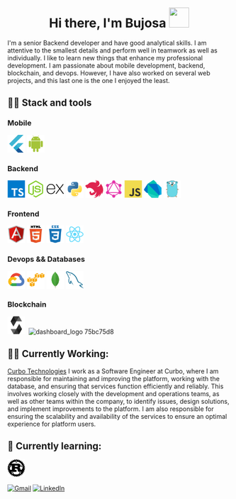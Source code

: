 <h1 align="center">Hi there, I'm Bujosa  <img src="https://user-images.githubusercontent.com/39348045/212607502-d7960abd-66da-4060-b309-7a4f3737cc9f.gif"
         height="45"
         width="45" />
</h1>

I'm a senior Backend developer and have good analytical skills. I am attentive to the smallest details and perform well in teamwork as well as individually. I like to learn new things that enhance my professional development. I am passionate about mobile development, backend, blockchain, and devops. However, I have also worked on several web projects, and this last one is the one I enjoyed the least.

## 👨‍💻 Stack and tools

### Mobile

<img src="https://github.com/devicons/devicon/blob/master/icons/flutter/flutter-original.svg"  title="Flutter" alt="Flutter" width="40" height="40"/> <img src="https://github.com/devicons/devicon/blob/master/icons/android/android-original.svg"  title="Android" alt="Android" width="40" height="40"/>

### Backend

<img src="https://github.com/devicons/devicon/blob/master/icons/typescript/typescript-original.svg"  title="Typescript" alt="Typescript" width="40" height="40"/> <img src="https://github.com/devicons/devicon/blob/master/icons/nodejs/nodejs-original.svg"  title="Nodejs" alt="Nodejs" width="40" height="40"/> <img src="https://github.com/devicons/devicon/blob/master/icons/express/express-original.svg"  title="Nodejs" alt="Nodejs" width="40" height="40"/> <img src="https://github.com/devicons/devicon/blob/master/icons/python/python-original.svg"  title="Nodejs" alt="Nodejs" width="40" height="40"/>
<img src="https://github.com/devicons/devicon/blob/master/icons/nestjs/nestjs-plain.svg"  title="Dart" alt="Dart" width="40" height="40"/> <img src="https://github.com/devicons/devicon/blob/master/icons/graphql/graphql-plain.svg"  title="GraphQL" alt="GraphQL" width="40" height="40"/> <img src="https://github.com/devicons/devicon/blob/master/icons/javascript/javascript-original.svg"  title="JS" alt="JS" width="40" height="40"/> <img src="https://github.com/devicons/devicon/blob/master/icons/dart/dart-original.svg"  title="Dart" alt="Dart" width="40" height="40"/> <img src="https://github.com/devicons/devicon/blob/master/icons/go/go-original.svg"  title="Golang" alt="Golang" width="40" height="40"/>

### Frontend

<img src="https://github.com/devicons/devicon/blob/master/icons/angularjs/angularjs-original.svg"  title="Angularjs" alt="Angularjs" width="40" height="40"/> <img src="https://github.com/devicons/devicon/blob/master/icons/html5/html5-original-wordmark.svg" title="HTML5" alt="HTML" width="40" height="40"/> <img src="https://github.com/devicons/devicon/blob/master/icons/css3/css3-plain-wordmark.svg"  title="CSS3" alt="CSS" width="40" height="40"/> <img src="https://github.com/devicons/devicon/blob/master/icons/react/react-original.svg"  title="react" alt="react" width="40" height="40"/>

### Devops && Databases

<img src="https://github.com/devicons/devicon/blob/master/icons/googlecloud/googlecloud-original.svg" title="Google Cloud" alt="Google Cloud" width="40" height="40"/> <img src="https://github.com/devicons/devicon/blob/master/icons/amazonwebservices/amazonwebservices-original.svg" title="AWS" alt="AWS" width="40" height="40"/> <img src="https://github.com/devicons/devicon/blob/master/icons/mongodb/mongodb-original.svg" title="Mongo DB" alt="Mongo DB" width="40" height="40"/> <img src="https://github.com/devicons/devicon/blob/master/icons/mysql/mysql-original.svg" title="AWS" alt="AWS" width="40" height="40"/>

### Blockchain

<img src="https://github.com/devicons/devicon/blob/master/icons/solidity/solidity-original.svg"  title="Solidity" alt="Solidity" width="40" height="40"/>&nbsp;
![dashboard_logo 75bc75d8](https://user-images.githubusercontent.com/39348045/221498699-eb769bbf-cdeb-4d1f-89e1-1eb626349213.svg)

## 🧑‍💼 Currently Working:

[Curbo Technologies](https://curbo.com) I work as a Software Engineer at Curbo, where I am responsible for maintaining and improving the platform, working with the database, and ensuring that services function efficiently and reliably. This involves working closely with the development and operations teams, as well as other teams within the company, to identify issues, design solutions, and implement improvements to the platform. I am also responsible for ensuring the scalability and availability of the services to ensure an optimal experience for platform users.

## 🌱 Currently learning:

<img src="https://github.com/devicons/devicon/blob/master/icons/rust/rust-plain.svg"  title="Rust" alt="Rust" width="40" height="40"/>&nbsp;

[![Gmail](https://img.shields.io/badge/-GMAIL-D14836?style=for-the-badge&logo=gmail&logoColor=white)](mailto:davidbujosa@gmail.com)
[![LinkedIn](https://img.shields.io/badge/-LINKEDIN-0077B5?style=for-the-badge&logo=linkedin&logoColor=white)](https://www.linkedin.com/in/davidbujosa/)
